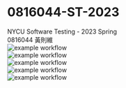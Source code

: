 # 0816044-ST-2023
NYCU Software Testing - 2023 Spring  
0816044 黃則維  
![example workflow](https://github.com/benny12312311/0816044-ST-2023/actions/workflows/github-actions-demo.yml/badge.svg)  
![example workflow](https://github.com/benny12312311/0816044-ST-2023/actions/workflows/Lab01-CI.yml/badge.svg)   
![example workflow](https://github.com/benny12312311/0816044-ST-2023/actions/workflows/Lab02-CI.yml/badge.svg)     
![example workflow](https://github.com/benny12312311/0816044-ST-2023/actions/workflows/Lab03-CI.yml/badge.svg)     
![example workflow](https://github.com/benny12312311/0816044-ST-2023/actions/workflows/Lab04-CI.yml/badge.svg)  
